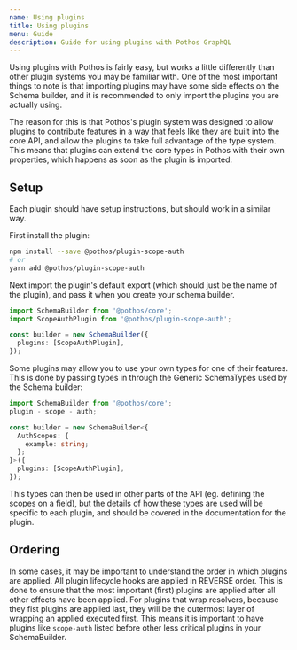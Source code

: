 ```yaml
---
name: Using plugins
title: Using plugins
menu: Guide
description: Guide for using plugins with Pothos GraphQL
---
```


Using plugins with Pothos is fairly easy, but works a little differently than other plugin systems
you may be familiar with. One of the most important things to note is that importing plugins may
have some side effects on the Schema builder, and it is recommended to only import the plugins you
are actually using.

The reason for this is that Pothos's plugin system was designed to allow plugins to contribute
features in a way that feels like they are built into the core API, and allow the plugins to take
full advantage of the type system. This means that plugins can extend the core types in Pothos with
their own properties, which happens as soon as the plugin is imported.

## Setup

Each plugin should have setup instructions, but should work in a similar way.

First install the plugin:

```bash
npm install --save @pothos/plugin-scope-auth
# or
yarn add @pothos/plugin-scope-auth
```

Next import the plugin's default export \(which should just be the name of the plugin\), and pass it
when you create your schema builder.

```typescript
import SchemaBuilder from '@pothos/core';
import ScopeAuthPlugin from '@pothos/plugin-scope-auth';

const builder = new SchemaBuilder({
  plugins: [ScopeAuthPlugin],
});
```

Some plugins may allow you to use your own types for one of their features. This is done by passing
types in through the Generic SchemaTypes used by the Schema builder:

```typescript
import SchemaBuilder from '@pothos/core';
plugin - scope - auth;

const builder = new SchemaBuilder<{
  AuthScopes: {
    example: string;
  };
}>({
  plugins: [ScopeAuthPlugin],
});
```

This types can then be used in other parts of the API \(eg. defining the scopes on a field\), but
the details of how these types are used will be specific to each plugin, and should be covered in
the documentation for the plugin.

## Ordering

In some cases, it may be important to understand the order in which plugins are applied. All plugin
lifecycle hooks are applied in REVERSE order. This is done to ensure that the most important
\(first\) plugins are applied after all other effects have been applied. For plugins that wrap
resolvers, because they fist plugins are applied last, they will be the outermost layer of wrapping
an applied executed first. This means it is important to have plugins like `scope-auth` listed
before other less critical plugins in your SchemaBuilder.
